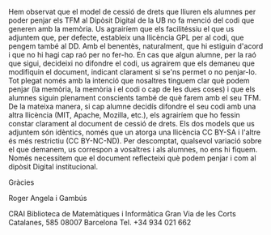 Hem observat que el model de cessió de drets que lliuren els alumnes per poder penjar els TFM al Dipòsit Digital de la UB no fa menció del codi que generen amb la memòria.
Us agrairíem que els facilitéssiu el que us adjuntem que, per defecte, estableix una llicència GPL per al codi, que pengem també al DD. Amb el benentès, naturalment, que hi estiguin d'acord i que no hi hagi cap raó per no fer-ho. En cas que algun alumne, per la raó que sigui, decideixi no difondre el codi, us agrairem que els demaneu que modifiquin el document, indicant clarament si se'ns permet o no penjar-lo. Tot plegat només amb la intenció que nosaltres tinguem clar què podem penjar (la memòria, la memòria i el codi o cap de les dues coses) i que els alumnes siguin plenament conscients també de què farem amb el seu TFM.
De la mateixa manera, si cap alumne decidís difondre el seu codi amb una altra llicència (MIT, Apache, Mozilla, etc.), els agrairíem que ho fessin constar clarament al document de cessió de drets.
Els dos models que us adjuntem són idèntics, només que un atorga una llicència CC BY-SA i l'altre és més restrictiu (CC BY-NC-ND).
Per descomptat, qualsevol variació sobre el que demanem, us correspon a vosaltres i als alumnes, no ens hi fiquem. Només necessitem que el document reflecteixi què podem penjar i com al dipòsit Digital institucional.

Gràcies

Roger Angela i Gambús

CRAI Biblioteca de Matemàtiques i Informàtica
Gran Via de les Corts Catalanes, 585
08007 Barcelona
Tel. +34 934 021 662
